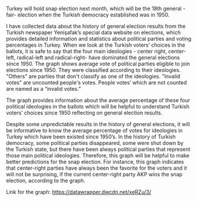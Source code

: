 Turkey will hold snap  election next month, which will be the 18th general -fair- election when the Turkish democracy established was in 1950.


I have collected data about the history of general election results from  the Turkish newspaper Yenişafak’s special data website on elections, which provides detailed information and statistics about political parties and voting percentages in Turkey. When we look at the Turkish voters’ choices in the ballots, it is safe to say that the four main ideologies - center right, center-left, radical-left and radical-right- have dominated the  general elections since 1950. The graph shows average vote of political parties eligible to join elections since 1950. They were classified according to their ideologies. "Others" are parties that don't classify as one of the ideologies. "Invalid votes" are uncounted people's votes. People votes’ which are not counted are named as a “invalid votes.” 

The graph provides information about the average percentage of these four political ideologies in the ballots which will be helpful to understand Turkish voters’ choices since 1950 reflecting on general election results. 

Despite some unpredictable results in the history of general elections, it will be informative to know the average percentage of votes for ideologies in Turkey which have been existed since 1950’s. In the history of Turkish democracy, some political parties disappeared, some  were shut down by the Turkish state, but there have been always political parties that represent those main political ideologies. Therefore, this graph will be helpful to make better predictions for the snap election. For instance, this graph indicates that center-right parties have always been the favorite for the voters and it will not be surprising, if the current center-right party AKP wins the snap election, according to the graph.



Link for the graph: https://datawrapper.dwcdn.net/xeRZu/3/







